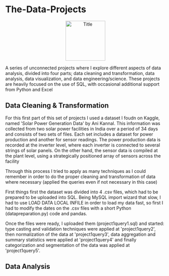 # The-Data-Projects

<p align="center">
  <img src="https://pipedream.com/s.v0/app_1YMhwo/logo/orig" alt="Title" width="125px" height="125px">
</p>

A series of unconnected projects where I explore different aspects of data analysis, divided into four parts; data cleaning and transformation, data analysis, data visualization, and data engineering/science. These projects are heavily focused on the use of SQL, with occasional additional support from Python and Excel

## Data Cleaning & Transformation

For this first part of this set of projects I used a dataset I foudn on Kaggle, named 'Solar Power Generation Data' by Ani Kannal. This information was collected from two solar power facilities in India over a period of 34 days and consists of two sets of files. Each set includes a dataset for power production and another for sensor readings. The power production data is recorded at the inverter level, where each inverter is connected to several strings of solar panels. On the other hand, the sensor data is compiled at the plant level, using a strategically positioned array of sensors across the facility

Through this process I tried to apply as many techniques as I could remember in order to do the proper cleaning and transformation of data where necessary (applied the queries even if not necessary in this case)

First things first the dataset was divided into 4 .csv files, which had to be prepared to be uploaded into SQL. Being MySQL import wizard that slow, I had to use LOAD DATA LOCAL INFILE in order to load my data fast, so first I had to modify the dates on the .csv files with a short Python (datapreparation.py) code and pandas.

Once the files were ready, I uploaded them (project1query1.sql) and started: type casting and validation techniques were applied at 'project1query2', then normalization of the data at 'project1query3', data aggregation and summary statistics were applied at 'project1query4' and finally categorization and segmentation of the data was applied at 'project1query5'.

## Data Analysis
